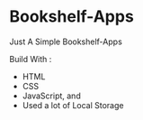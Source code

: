 # Bookshelf-Apps

Just A Simple Bookshelf-Apps

Build With :
- HTML
- CSS
- JavaScript, and
- Used a lot of Local Storage
